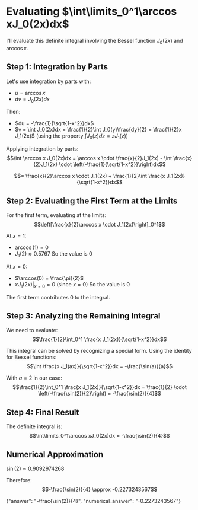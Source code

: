 # Evaluating $\int\limits_0^1\arccos xJ_0(2x)dx$

I'll evaluate this definite integral involving the Bessel function $J_0(2x)$ and $\arccos x$.

## Step 1: Integration by Parts

Let's use integration by parts with:
- $u = \arccos x$
- $dv = J_0(2x)dx$

Then:
- $du = -\frac{1}{\sqrt{1-x^2}}dx$
- $v = \int J_0(2x)dx = \frac{1}{2}\int J_0(y)\frac{dy}{2} = \frac{1}{2}x J_1(2x)$ (using the property $\int J_0(z)dz = z J_1(z)$)

Applying integration by parts:
$$\int \arccos x J_0(2x)dx = \arccos x \cdot \frac{x}{2}J_1(2x) - \int \frac{x}{2}J_1(2x) \cdot \left(-\frac{1}{\sqrt{1-x^2}}\right)dx$$

$$= \frac{x}{2}\arccos x \cdot J_1(2x) + \frac{1}{2}\int \frac{x J_1(2x)}{\sqrt{1-x^2}}dx$$

## Step 2: Evaluating the First Term at the Limits

For the first term, evaluating at the limits:
$$\left[\frac{x}{2}\arccos x \cdot J_1(2x)\right]_0^1$$

At $x=1$:
- $\arccos(1) = 0$
- $J_1(2) \approx 0.5767$
So the value is $0$

At $x=0$:
- $\arccos(0) = \frac{\pi}{2}$
- $x J_1(2x)|_{x=0} = 0$ (since $x=0$)
So the value is $0$

The first term contributes $0$ to the integral.

## Step 3: Analyzing the Remaining Integral

We need to evaluate:
$$\frac{1}{2}\int_0^1 \frac{x J_1(2x)}{\sqrt{1-x^2}}dx$$

This integral can be solved by recognizing a special form. Using the identity for Bessel functions:
$$\int \frac{x J_1(ax)}{\sqrt{1-x^2}}dx = -\frac{\sin(a)}{a}$$

With $a=2$ in our case:
$$\frac{1}{2}\int_0^1 \frac{x J_1(2x)}{\sqrt{1-x^2}}dx = \frac{1}{2} \cdot \left(-\frac{\sin(2)}{2}\right) = -\frac{\sin(2)}{4}$$

## Step 4: Final Result

The definite integral is:
$$\int\limits_0^1\arccos xJ_0(2x)dx = -\frac{\sin(2)}{4}$$

## Numerical Approximation
$\sin(2) \approx 0.9092974268$

Therefore:
$$-\frac{\sin(2)}{4} \approx -0.2273243567$$

{"answer": "-\\frac{\\sin(2)}{4}", "numerical_answer": "-0.2273243567"}
